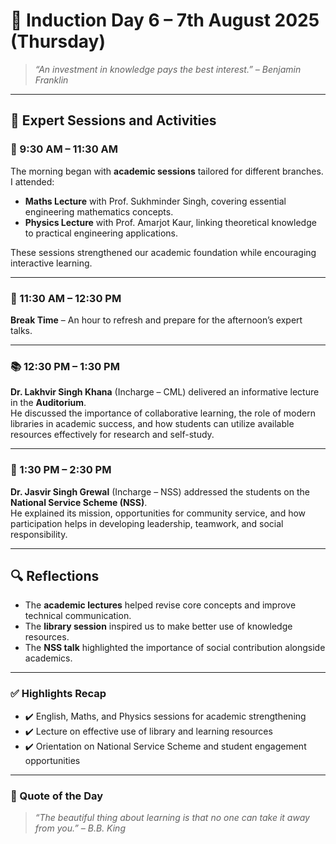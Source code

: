 # 📘 Induction Day 6 – 7th August 2025 (Thursday)

> _“An investment in knowledge pays the best interest.” – Benjamin Franklin_

---

## 🎤 Expert Sessions and Activities

### 🧾 9:30 AM – 11:30 AM
The morning began with **academic sessions** tailored for different branches.  
I attended:
- **Maths Lecture** with Prof. Sukhminder Singh, covering essential engineering mathematics concepts.  
- **Physics Lecture** with Prof. Amarjot Kaur, linking theoretical knowledge to practical engineering applications.

These sessions strengthened our academic foundation while encouraging interactive learning.

---

### 🛑 11:30 AM – 12:30 PM
**Break Time** – An hour to refresh and prepare for the afternoon’s expert talks.

---

### 📚 12:30 PM – 1:30 PM
**Dr. Lakhvir Singh Khana** (Incharge – CML) delivered an informative lecture in the **Auditorium**.  
He discussed the importance of collaborative learning, the role of modern libraries in academic success, and how students can utilize available resources effectively for research and self-study.

---

### 🤝 1:30 PM – 2:30 PM
**Dr. Jasvir Singh Grewal** (Incharge – NSS) addressed the students on the **National Service Scheme (NSS)**.  
He explained its mission, opportunities for community service, and how participation helps in developing leadership, teamwork, and social responsibility.

---

## 🔍 Reflections
- The **academic lectures** helped revise core concepts and improve technical communication.  
- The **library session** inspired us to make better use of knowledge resources.  
- The **NSS talk** highlighted the importance of social contribution alongside academics.

---

### ✅ Highlights Recap
- ✔️ English, Maths, and Physics sessions for academic strengthening  
- ✔️ Lecture on effective use of library and learning resources  
- ✔️ Orientation on National Service Scheme and student engagement opportunities  

---

### 📌 Quote of the Day
> _“The beautiful thing about learning is that no one can take it away from you.” – B.B. King_
